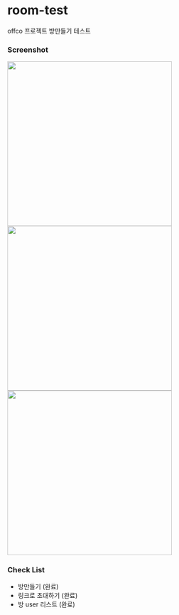# room-test
offco 프로젝트 방만들기 테스트
### Screenshot
<p>
<img src="https://user-images.githubusercontent.com/87973617/183372540-2e5c8f4b-8641-4c37-8ece-4dd334c6afd7.png" width=auto height="370"/>
<img src="https://user-images.githubusercontent.com/87973617/183372638-02a6cabf-0512-4717-bd2d-074a8465ea7c.png" width=auto height="370"/>
<img src="https://user-images.githubusercontent.com/87973617/183372430-73687dc9-6edb-42c8-88ce-f4ae4df2c1d3.png" width=auto height="370"/>
</p>

### Check List
+ 방만들기 (완료)
+ 링크로 초대하기 (완료)
+ 방 user 리스트 (완료)
